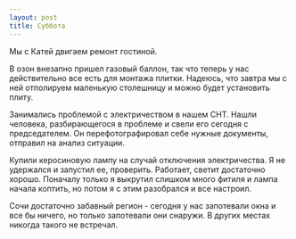 ```yaml
---
layout: post
title: Суббота
---
```


Мы с Катей двигаем ремонт гостиной.

В озон внезапно пришел газовый баллон, так что теперь у нас действительно все есть для монтажа плитки. Надеюсь, что завтра мы с ней отполируем маленькую столешницу и можно будет установить плиту.

Занимались проблемой с электричеством в нашем СНТ. Нашли человека, разбирающегося в проблеме и свели его сегодня с председателем. Он перефотографировал себе нужные документы, отправил на анализ ситуации.

Купили керосиновую лампу на случай отключения электричества. Я не удержался и запустил ее, проверить. Работает, светит достаточно хорошо. Поначалу только я выкрутил слишком много фитиля и лампа начала коптить, но потом я с этим разобрался и все настроил.

Сочи достаточно забавный регион - сегодня у нас запотевали окна и все бы ничего, но только запотевали они снаружи. В других местах никогда такого не встречал.